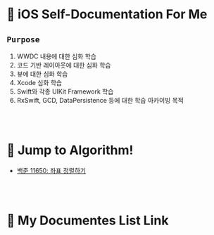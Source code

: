 # 📝 iOS Self-Documentation For Me

## `Purpose`

1. WWDC 내용에 대한 심화 학습
3. 코드 기반 레이아웃에 대한 심화 학습
5. 뷰에 대한 심화 학습
6. Xcode 심화 학습
7. Swift와 각종 UIKit Framework 학습
8. RxSwift, GCD, DataPersistence 등에 대한 학습 아카이빙 목적


<br></br>

# 📖 Jump to Algorithm!

- [백준 11650: 좌표 정렬하기](https://github.com/coddang/iOS_SelfDocumentation/issues/1)





<br></br>

# 📖 My Documentes List Link

##


